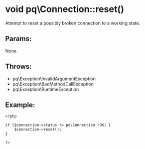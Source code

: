# void pq\Connection::reset()

Attempt to reset a possibly broken connection to a working state.

## Params:

None.

## Throws:

* pq\Exception\InvalidArgumentException
* pq\Exception\BadMethodCallException
* pq\Exception\RuntimeException


## Example:

    <?php
    
    if ($connection->status != pq\Connection::OK) {
        $connection->reset();
    }
    
    ?>
